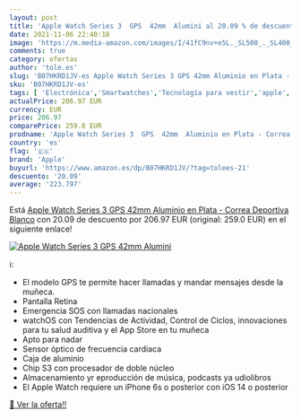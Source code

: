 ```yaml
---
layout: post
title: 'Apple Watch Series 3  GPS  42mm  Alumini al 20.09 % de descuento'
date: 2021-11-06 22:40:18
image: 'https://m.media-amazon.com/images/I/41fC9nv+e5L._SL500_._SL400_.jpg'
comments: true
category: ofertas
author: 'tole.es'
slug: 'B07HKRD1JV-es Apple Watch Series 3 GPS 42mm Aluminio en Plata - Correa...'
sku: 'B07HKRD1JV-es'
tags: [ 'Electrónica','Smartwatches','Tecnología para vestir','apple', ]
actualPrice: 206.97 EUR
currency: EUR
price: 206.97
comparePrice: 259.0 EUR
prodname: 'Apple Watch Series 3  GPS  42mm  Aluminio en Plata - Correa Deportiva Blanco'
country: 'es'
flag: '🇪🇸'
brand: 'Apple'
buyurl: 'https://www.amazon.es/dp/B07HKRD1JV/?tag=tolees-21'
descuento: '20.09'
average: '223.797'
---
```


Está [Apple Watch Series 3  GPS  42mm  Aluminio en Plata - Correa Deportiva Blanco](https://www.amazon.es/dp/B07HKRD1JV/?tag=tolees-21) con 20.09 de descuento por 206.97 EUR (original: 259.0 EUR) en el siguiente enlace!

[![Apple Watch Series 3  GPS  42mm  Alumini](https://m.media-amazon.com/images/I/41fC9nv+e5L._SL500_._SL400_.jpg)](https://www.amazon.es/dp/B07HKRD1JV/?tag=tolees-21)

ℹ️:

- El modelo GPS te permite hacer llamadas y mandar mensajes desde la muñeca.
- Pantalla Retina
- Emergencia SOS con llamadas nacionales
- watchOS con Tendencias de Actividad, Control de Ciclos, innovaciones para tu salud auditiva y el App Store en tu muñeca
- Apto para nadar
- Sensor óptico de frecuencia cardiaca
- Caja de aluminio
- Chip S3 con procesador de doble núcleo
- Almacenamiento yr eproducción de música, podcasts ya udiolibros
- El Apple Watch requiere un iPhone 6s o posterior con iOS 14 o posterior

[🛒 Ver la oferta!!](https://www.amazon.es/dp/B07HKRD1JV/?tag=tolees-21)
